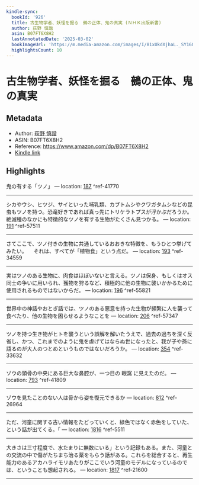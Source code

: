 ```yaml
---
kindle-sync:
  bookId: '926'
  title: 古生物学者、妖怪を掘る　鵺の正体、鬼の真実 (ＮＨＫ出版新書)
  author: 荻野 慎諧
  asin: B07FT6X8H2
  lastAnnotatedDate: '2025-03-02'
  bookImageUrl: 'https://m.media-amazon.com/images/I/81xUkdXjhaL._SY160.jpg'
  highlightsCount: 10
---
```

# 古生物学者、妖怪を掘る　鵺の正体、鬼の真実
## Metadata
* Author: [荻野 慎諧](https://www.amazon.comundefined)
* ASIN: B07FT6X8H2
* Reference: https://www.amazon.com/dp/B07FT6X8H2
* [Kindle link](kindle://book?action=open&asin=B07FT6X8H2)

## Highlights
鬼の有する「ツノ」 — location: [187](kindle://book?action=open&asin=B07FT6X8H2&location=187) ^ref-41770

---
シカやウシ、ヒツジ、サイといった哺乳類、カブトムシやクワガタムシなどの昆虫もツノを持つ。恐竜好きであれば真っ先にトリケラトプスが浮かぶだろうか。絶滅種のなかにも特徴的なツノを有する生物がたくさん見つかる。 — location: [191](kindle://book?action=open&asin=B07FT6X8H2&location=191) ^ref-57511

---
さてここで、ツノ付きの生物に共通しているおおきな特徴を、もうひとつ挙げてみたい。 　それは、すべてが「植物食」という点だ。 — location: [193](kindle://book?action=open&asin=B07FT6X8H2&location=193) ^ref-34559

---
実はツノのある生物に、肉食はほぼいないと言える。ツノは保身、もしくはオス同士の争いに用いられ、獲物を狩るなど、積極的に他の生物に襲いかかるために使用されるものではないからだ。 — location: [196](kindle://book?action=open&asin=B07FT6X8H2&location=196) ^ref-55821

---
世界中の神話やおとぎ話では、ツノのある悪意を持った生物が頻繁に人を襲って食べたり、他の生物を困らせるようなことを — location: [206](kindle://book?action=open&asin=B07FT6X8H2&location=206) ^ref-57347

---
ツノを持つ生き物がヒトを襲うという誤解を解いたうえで、過去の過ちを深く反省し、かつ、これまでのように鬼を虐げてはならぬ世になったと、我が子や孫に語るのが大人のつとめというものではないだろうか。 — location: [354](kindle://book?action=open&asin=B07FT6X8H2&location=354) ^ref-33632

---
ゾウの頭骨の中央にある巨大な鼻腔が、一つ目の 眼窩 に見えたのだ。 — location: [793](kindle://book?action=open&asin=B07FT6X8H2&location=793) ^ref-41809

---
ゾウを見たことのない人は骨から姿を復元できるか — location: [812](kindle://book?action=open&asin=B07FT6X8H2&location=812) ^ref-26964

---
ただ、河童に関する古い情報をたどっていくと、緑色ではなく赤色をしていた、という話が出てくる。「 — location: [1816](kindle://book?action=open&asin=B07FT6X8H2&location=1816) ^ref-5511

---
大きさは三寸程度で、水たまりに無数にいる」という記録もある。また、河童との交流の中で傷がたちまち治る薬をもらう話がある。これらを総合すると、再生能力のあるアカハライモリあたりがここでいう河童のモデルになっているのでは、ということも想起される。 — location: [1817](kindle://book?action=open&asin=B07FT6X8H2&location=1817) ^ref-21600

---
